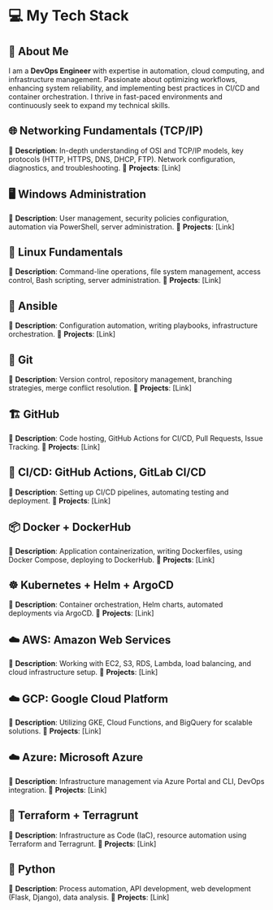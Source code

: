 # 💻 My Tech Stack

## 👤 About Me
I am a **DevOps Engineer** with expertise in automation, cloud computing, and infrastructure management. Passionate about optimizing workflows, enhancing system reliability, and implementing best practices in CI/CD and container orchestration. I thrive in fast-paced environments and continuously seek to expand my technical skills.

## 🌐 Networking Fundamentals (TCP/IP)
🔹 **Description**: In-depth understanding of OSI and TCP/IP models, key protocols (HTTP, HTTPS, DNS, DHCP, FTP). Network configuration, diagnostics, and troubleshooting.
🔹 **Projects**: [Link]

## 🖥️ Windows Administration
🔹 **Description**: User management, security policies configuration, automation via PowerShell, server administration.
🔹 **Projects**: [Link]

## 🐧 Linux Fundamentals
🔹 **Description**: Command-line operations, file system management, access control, Bash scripting, server administration.
🔹 **Projects**: [Link]

## 🤖 Ansible
🔹 **Description**: Configuration automation, writing playbooks, infrastructure orchestration.
🔹 **Projects**: [Link]

## 🔄 Git
🔹 **Description**: Version control, repository management, branching strategies, merge conflict resolution.
🔹 **Projects**: [Link]

## 🏗️ GitHub
🔹 **Description**: Code hosting, GitHub Actions for CI/CD, Pull Requests, Issue Tracking.
🔹 **Projects**: [Link]

## 🚀 CI/CD: GitHub Actions, GitLab CI/CD
🔹 **Description**: Setting up CI/CD pipelines, automating testing and deployment.
🔹 **Projects**: [Link]

## 📦 Docker + DockerHub
🔹 **Description**: Application containerization, writing Dockerfiles, using Docker Compose, deploying to DockerHub.
🔹 **Projects**: [Link]

## ☸️ Kubernetes + Helm + ArgoCD
🔹 **Description**: Container orchestration, Helm charts, automated deployments via ArgoCD.
🔹 **Projects**: [Link]

## ☁️ AWS: Amazon Web Services
🔹 **Description**: Working with EC2, S3, RDS, Lambda, load balancing, and cloud infrastructure setup.
🔹 **Projects**: [Link]

## ☁️ GCP: Google Cloud Platform
🔹 **Description**: Utilizing GKE, Cloud Functions, and BigQuery for scalable solutions.
🔹 **Projects**: [Link]

## ☁️ Azure: Microsoft Azure
🔹 **Description**: Infrastructure management via Azure Portal and CLI, DevOps integration.
🔹 **Projects**: [Link]

## 🔧 Terraform + Terragrunt
🔹 **Description**: Infrastructure as Code (IaC), resource automation using Terraform and Terragrunt.
🔹 **Projects**: [Link]

## 🐍 Python
🔹 **Description**: Process automation, API development, web development (Flask, Django), data analysis.
🔹 **Projects**: [Link]
